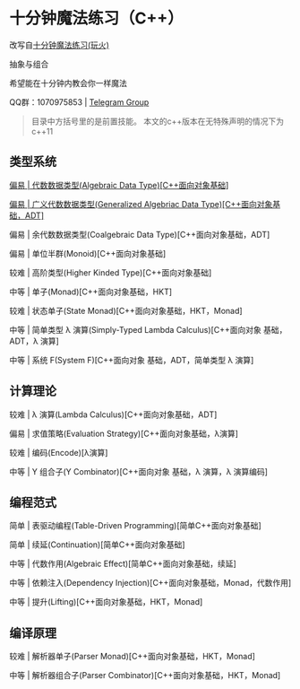 # 十分钟魔法练习（C++）

改写自[十分钟魔法练习(玩火)](https://github.com/goldimax/magic-in-ten-mins)

抽象与组合

希望能在十分钟内教会你一样魔法

QQ群：1070975853 | 
[Telegram Group](https://t.me/joinchat/Gla40h2ZvlSrqImOMaMUEA)

> 目录中方括号里的是前置技能。
> 本文的c++版本在无特殊声明的情况下为c++11

## 类型系统

[偏易 | 代数数据类型(Algebraic Data Type)[C++面向对象基础]](doc/ADT.md)

[偏易 | 广义代数数据类型(Generalized Algebriac Data Type)[C++面向对象基础，ADT]](doc/GADT.md)

偏易 | 余代数数据类型(Coalgebraic Data Type)[C++面向对象基础，ADT]

偏易 | 单位半群(Monoid)[C++面向对象基础]

较难 | 高阶类型(Higher Kinded Type)[C++面向对象基础]

中等 | 单子(Monad)[C++面向对象基础，HKT]

较难 | 状态单子(State Monad)[C++面向对象基础，HKT，Monad]

中等 | 简单类型 λ 演算(Simply-Typed Lambda Calculus)[C++面向对象 基础，ADT，λ 演算]

中等 | 系统 F(System F)[C++面向对象 基础，ADT，简单类型 λ 演算]

## 计算理论

较难 | λ 演算(Lambda Calculus)[C++面向对象基础，ADT]

偏易 | 求值策略(Evaluation Strategy)[C++面向对象基础，λ演算] 

较难 | 编码(Encode)[λ演算]

中等 | Y 组合子(Y Combinator)[C++面向对象 基础，λ 演算，λ 演算编码]

## 编程范式

简单 | 表驱动编程(Table-Driven Programming)[简单C++面向对象基础]

简单 | 续延(Continuation)[简单C++面向对象基础]

中等 | 代数作用(Algebraic Effect)[简单C++面向对象基础，续延]

中等 | 依赖注入(Dependency Injection)[C++面向对象基础，Monad，代数作用]

中等 | 提升(Lifting)[C++面向对象基础，HKT，Monad]

## 编译原理

较难 | 解析器单子(Parser Monad)[C++面向对象基础，HKT，Monad]

中等 | 解析器组合子(Parser Combinator)[C++面向对象基础，HKT，Monad]
